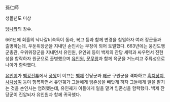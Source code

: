 孫仁師

생몰년도 미상

[당나라](%EB%8B%B9%EB%82%98%EB%9D%BC.md)의 장수.

661년에 회흘의 낙나갈비속독이 동라, 복고 등과 함께 변경을 침업하자 여러 장군들과 출병하는데, 우둔위장군을 지내던 손인사는 부장이 되어
토벌했다. 663년에는 웅진도행군총관, 우위위장군을 지내면서 유인원, 유인궤 등이 백제의 잔당 세력과 싸우면서 진현성을 함락하자 원군으로
출병했으며 [유인원](%EC%9C%A0%EC%9D%B8%EC%9B%90.md),
[문무왕](%EB%AC%B8%EB%AC%B4%EC%99%95.md)과 함께 육군을 거느리고 주류성으로 나아가 함락했다.

[유인궤](%EC%9C%A0%EC%9D%B8%EA%B6%A4.md)가 [백강전투](%EB%B0%B1%EA%B0%95%20%EC%A0%84%ED%88%AC.md)에서
[풍왕](%ED%92%8D%EC%99%95.md)이 이끄는 [백제](%EB%B0%B1%EC%A0%9C.md) 잔당군과
[왜](%EC%99%9C.md)군 구원군을 격파하고
[흑치상지](%ED%9D%91%EC%B9%98%EC%83%81%EC%A7%80.md),
[사차상여](%EC%82%AC%EC%B0%A8%EC%83%81%EC%97%AC.md) 등이 항복하면서 유인궤가 그들에게 임존성을 빼앗게
하자 그들에게 일을 맡기는 것을 손인사는 염려했는데, 유인궤가 이들에게 일을 맡겨 임존성을 함락했다. 백제 잔당군이 진압되자 유인원과 함께
귀국했다.

